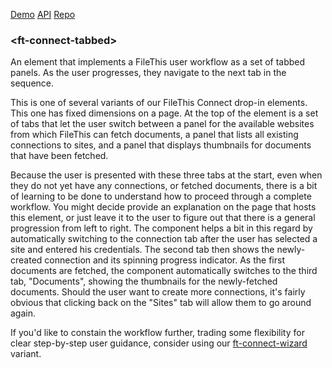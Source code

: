 [Demo](https://filethis.github.io/ft-connect-tabbed/components/ft-connect-tabbed/demo/)    [API](https://filethis.github.io/ft-connect-tabbed/components/ft-connect-tabbed/)    [Repo](https://github.com/filethis/ft-connect-tabbed)

### \<ft-connect-tabbed\>

An element that implements a FileThis user workflow as a set of tabbed panels. As the user progresses, they navigate to the next tab in the sequence.

This is one of several variants of our FileThis Connect drop-in elements. This one has fixed dimensions on a page. At the top of the element is a set of tabs that let the user switch between a panel for the available websites from which FileThis can fetch documents, a panel that lists all existing connections to sites, and a panel that displays thumbnails for documents that have been fetched.

Because the user is presented with these three tabs at the start, even when they do not yet have any connections, or fetched documents, there is a bit of learning to be done to understand how to proceed through a complete workflow. You might decide provide an explanation on the page that hosts this element, or just leave it to the user to figure out that there is a general progression from left to right. The component helps a bit in this regard by automatically switching to the connection tab after the user has selected a site and entered his credentials. The second tab then shows the newly-created connection and its spinning progress indicator. As the first documents are fetched, the component automatically switches to the third tab, "Documents", showing the thumbnails for the newly-fetched documents. Should the user want to create more connections, it's fairly obvious that clicking back on the "Sites" tab will allow them to go around again.

If you'd like to constain the workflow further, trading some flexibility for clear step-by-step user guidance, consider using our [ft-connect-wizard](https://github.com/filethis/ft-connect-wizard) variant.